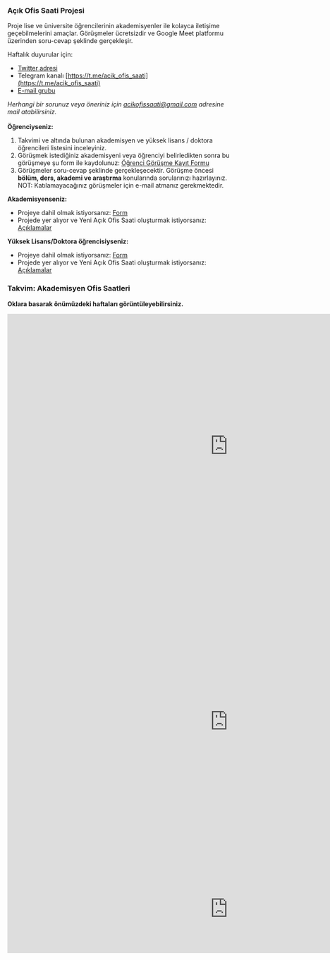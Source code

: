 ### Açık Ofis Saati Projesi
Proje lise ve üniversite öğrencilerinin akademisyenler ile kolayca iletişime geçebilmelerini amaçlar. 
Görüşmeler ücretsizdir ve Google Meet platformu üzerinden soru-cevap şeklinde gerçekleşir.

Haftalık duyurular için:
* [Twitter adresi](https://twitter.com/acik_ofis_saati)
* Telegram kanalı [https://t.me/acik_ofis_saati](https://t.me/acik_ofis_saati)
* [E-mail grubu](https://groups.google.com/g/acik-ofis-saati)

*Herhangi bir sorunuz veya öneriniz için acikofissaati@gmail.com adresine mail atabilirsiniz.*
\
\
**Öğrenciyseniz:**
1. Takvimi ve altında bulunan akademisyen ve yüksek lisans / doktora öğrencileri listesini inceleyiniz. 
2. Görüşmek istediğiniz akademisyeni veya öğrenciyi belirledikten sonra bu görüşmeye şu form ile kaydolunuz: [Öğrenci Görüşme Kayıt Formu](https://forms.gle/MbLGU4aJF8fRSzrU8)
3. Görüşmeler soru-cevap şeklinde gerçekleşecektir. Görüşme öncesi **bölüm, ders, akademi ve araştırma** konularında sorularınızı hazırlayınız. 
NOT: Katılamayacağınız görüşmeler için e-mail atmanız gerekmektedir.


**Akademisyenseniz:**

* Projeye dahil olmak istiyorsanız: [Form](https://forms.gle/EF9CgphMEuacXWXp6)
* Projede yer alıyor ve Yeni Açık Ofis Saati oluşturmak istiyorsanız: [Açıklamalar](https://drive.google.com/file/d/1wsEJAZADS8mJMqnYH81vKIpe9jceVpKy/view?usp=sharing)

**Yüksek Lisans/Doktora öğrencisiyseniz:**
* Projeye dahil olmak istiyorsanız: [Form](https://forms.gle/DBA3dBhtTQhVzcSq9)
* Projede yer alıyor ve Yeni Açık Ofis Saati oluşturmak istiyorsanız: [Açıklamalar](https://drive.google.com/file/d/1wsEJAZADS8mJMqnYH81vKIpe9jceVpKy/view?usp=sharing)

### Takvim: Akademisyen Ofis Saatleri
**Oklara basarak önümüzdeki haftaları görüntüleyebilirsiniz.**
<iframe src="https://calendar.google.com/calendar/embed?src=acikofissaati%40gmail.com&ctz=Europe%2FIstanbul" style="border: 0" width="1000" height="600" frameborder="0" scrolling="no"></iframe>

<iframe src="https://docs.google.com/spreadsheets/d/e/2PACX-1vREGSfogeIrBjtrGkIt1D3FzQlaFqiTl5SQdRN9dzNXyBG4IUE_BKk_XgOu0Nm9ia9VNS528atRLpp1/pubhtml?widget=true&amp;headers=false" style="border: 0" width="1000" height="650" frameborder="0" scrolling="no"></iframe>


<iframe src="https://docs.google.com/spreadsheets/d/e/2PACX-1vSI3wyvL4N6jr6RHEbaCWyuL2AfPe0nFn6H7B6vMbZ0Z6MCr42Vfid8Ot_f0tY9riJDYSzdBw6oSHmV/pubhtml?gid=1776706672&single=true" style="border: 0" width="1000" height="200" frameborder="0" scrolling="no"></iframe>
